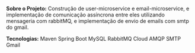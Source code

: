 **Sobre o Projeto:**
Construção de user-microservice e email-microservice, e implementação de comunicação assíncrona entre eles utilizando mensageria com rabbitMQ, e implementação de envio de emails com smtp do gmail.

**Tecnologias:**
Maven
Spring Boot
MySQL
RabbitMQ
Cloud AMQP
SMTP Gmail
